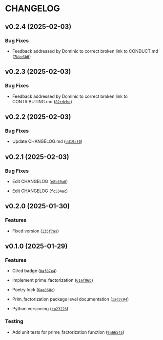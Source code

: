 # CHANGELOG


## v0.2.4 (2025-02-03)

### Bug Fixes

- Feedback addressed by Dominic to correct broken link to CONDUCT.md
  ([`7bbe3b6`](https://github.com/UBC-MDS/num_theory/commit/7bbe3b666630a1998d96fc0b4147ef383e2e53e5))


## v0.2.3 (2025-02-03)

### Bug Fixes

- Feedback addressed by Dominic to correct broken link to CONTRIBUTING.md
  ([`82cdcbe`](https://github.com/UBC-MDS/num_theory/commit/82cdcbed235139644a0aa3546cddd1592d2c0384))


## v0.2.2 (2025-02-03)

### Bug Fixes

- Update CHANGELOG.md
  ([`dd19af0`](https://github.com/UBC-MDS/num_theory/commit/dd19af001207657bb0884372366fda93cbed7f7f))


## v0.2.1 (2025-02-03)

### Bug Fixes

- Edit CHANGELOG
  ([`e8b39a6`](https://github.com/UBC-MDS/num_theory/commit/e8b39a61a1bf7bae6aec3e6246463fbefeedb7ee))

- Edit CHANGELOG
  ([`fc534ac`](https://github.com/UBC-MDS/num_theory/commit/fc534aca285b7582ffed893d040b007fb2fd2fcd))


## v0.2.0 (2025-01-30)

### Features

- Fixed version
  ([`135f7aa`](https://github.com/UBC-MDS/num_theory/commit/135f7aac9ba75cd2a925a18f189a22f95f05c948))


## v0.1.0 (2025-01-29)

### Features

- Ci/cd badge
  ([`8af87e4`](https://github.com/UBC-MDS/num_theory/commit/8af87e4aedbf754f934de6aadb14b6b67fc98d4e))

- Implement prime_factorization
  ([`616f06b`](https://github.com/UBC-MDS/num_theory/commit/616f06b8cb1d1780e24934f75d425fd92749f414))

- Poetry lock
  ([`6ae868c`](https://github.com/UBC-MDS/num_theory/commit/6ae868ce0a8bd4fa1e83debcff8117666f299be8))

- Prim_factorization package level documentation
  ([`1ad3c94`](https://github.com/UBC-MDS/num_theory/commit/1ad3c940a257b0c4e8ca116700a48ffdbe1b0e08))

- Python versioning
  ([`ca23226`](https://github.com/UBC-MDS/num_theory/commit/ca23226c8012a25d119a4e264ce05aecabe8636f))

### Testing

- Add unit tests for prime_factorization function
  ([`9a66545`](https://github.com/UBC-MDS/num_theory/commit/9a66545a95e64c74de6577417808ebd41dac09bc))
